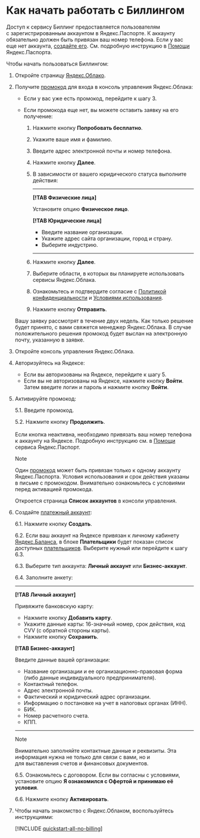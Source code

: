# Как начать работать с Биллингом

Доступ к сервису Биллинг предоставляется пользователям с зарегистрированным аккаунтом в Яндекс.Паспорте. К аккаунту обязательно должен быть привязан ваш номер телефона. Если у вас еще нет аккаунта, [создайте его](https://passport.yandex.ru/registration). См. подробную инструкцию в [Помощи](https://yandex.ru/support/passport/) Яндекс.Паспорта.

Чтобы начать пользоваться Биллингом:

1. Откройте страницу [Яндекс.Облако](https://cloud.yandex.ru/).
1. Получите [промокод](../concepts/promo-code.md) для входа в консоль управления Яндекс.Облака: 
    - Если у вас уже есть промокод, перейдите к шагу 3. 
    - Если промокода еще нет, вы можете оставить заявку на его получение:
    
        1. Нажмите кнопку **Попробовать бесплатно**.
        1. Укажите ваше имя и фамилию.
        1. Введите адрес электронной почты и номер телефона.
        1. Нажмите кнопку **Далее**.
        1. В зависимости от вашего юридического статуса выполните действия:
        
            ---
             
           **[!TAB Физические лица]**
         
           Установите опцию **Физическое лицо**.
            
           **[!TAB Юридические лица]**
         
            - Введите название организации.
            - Укажите адрес сайта организации, город и страну. 
            - Выберите индустрию.
            
            ---    
       
        1. Нажмите кнопку **Далее**. 
        
        1. Выберите области, в которых вы планируете использовать сервисы Яндекс.Облака.
        
        1. Ознакомьтесь и подтвердите согласие с [Политикой конфиденциальности](https://yandex.ru/legal/confidential/) и [Условиями использования](https://yandex.ru/legal/cloud_termsofuse/).  
        
        1. Нажмите кнопку **Отправить**. 
        
        
     Вашу заявку рассмотрят в течение двух недель. Как только решение будет принято, с вами свяжется менеджер Яндекс.Облака. В случае положительного решения промокод будет выслан на электронную почту, указанную в заявке.
3. Откройте консоль управления Яндекс.Облака. 
4. Авторизуйтесь на Яндексе: 
    - Если вы авторизованы на Яндексе, перейдите к шагу 5.
    - Если вы не авторизованы на Яндексе, нажмите кнопку **Войти**. Затем введите логин и пароль и нажмите кнопку **Войти**.
5. Активируйте промокод: 

    5.1. Введите промокод.
    
    5.2. Нажмите кнопку **Продолжить**.  
    <br/>Если кнопка неактивна, необходимо привязать ваш номер телефона к аккаунту на Яндексе. Подробную инструкцию см. в [Помощи](https://yandex.ru/support/passport/authorization/phone.html) сервиса Яндекс.Паспорт.
    
      > [!NOTE]
      > Один [промокод](../concepts/promo-code.md) может быть привязан только к одному аккаунту Яндекс.Паспорта. Условия использования и срок действия указаны в письме с промокодом. Внимательно ознакомьтесь с условиями перед активацией промокода.
      > 
     Откроется страница **Список аккаунтов** в консоли управления.  
6. Создайте [платежный аккаунт](../concepts/billing-account.md): 
    
    6.1. Нажмите кнопку **Создать**.
    
    6.2. Если ваш аккаунт на Яндексе привязан к личному кабинету [Яндекс.Баланса](https://balance.yandex.ru/), в блоке **Плательщики** будет показан список доступных [плательщиков](../concepts/glossary.md). Выберите нужный или перейдите к шагу 6.3.
    
    6.3. Выберите тип аккаунта: **Личный аккаунт** или **Бизнес-аккаунт**.
     
    6.4. Заполните анкету: 
  
   ---
   
    **[!TAB Личный аккаунт]**
       
     Привяжите банковскую карту: 
      - Нажмите кнопку **Добавить карту**.
      - Укажите данные карты: 16-значный номер, срок действия, код CVV (с обратной стороны карты).
      - Нажмите кнопку **Сохранить**.
       
    **[!TAB Бизнес-аккаунт]**
    
    Введите данные вашей организации: 
     - Название организации и ее организационно-правовая форма (либо данные индивидуального предпринимателя).
     - Контактный телефон.
     - Адрес электронной почты. 
     - Фактический и юридический адрес организации.
     - Информацию о постановке на учет в налоговых органах (ИНН).
     - БИК.  
     - Номер расчетного счета.
     - КПП. 
    
   ---     
   
     > [!NOTE]
     > Внимательно заполняйте контактные данные и реквизиты. Эта информация нужна не только для связи с вами, но и для выставления счетов и финансовых документов.

    6.5. Ознакомьтесь с договором. Если вы согласны с условиями, установите опцию **Я ознакомился с Офертой и принимаю её условия**.  
     
    6.6. Нажмите кнопку **Активировать**. 
     
   
7. Чтобы начать знакомство с Яндекс.Облаком, воспользуйтесь инструкциями:

   [!INCLUDE [quickstart-all-no-billing](../../_includes/quickstart-all-no-billing.md)]
